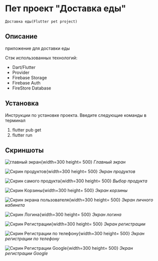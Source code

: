 # Пет проект "Доставка еды"
	Доставка еды(Flutter pet project)


## Описание
 приложение для доставки еды 

Стэк использованных технологий:
- Dart/Flutter
- Provider
- Firebase Storage
- Firebase Auth
- FireStore Database


## Установка
 Инструкции по установке проекта. Введите следующие команды в терминал
 1. flutter pub get
 2. flutter run
 

## Скриншоты

![главный экран](https://github.com/bobyzzy/delivery_app/blob/main/screenshots/main-screen.png){width=300 height= 500}
_Главный экран_

![Скрин продуктов](https://github.com/bobyzzy/delivery_app/blob/main/screenshots/food-gridview.png){width=300 height= 500}
_Экран продуктов_

![Скрин самого продукта](https://github.com/bobyzzy/delivery_app/blob/main/screenshots/food-card.png){width=300 height= 500}
_Выбор продукта_

![Скрин Корзины](https://github.com/bobyzzy/delivery_app/blob/main/screenshots/basket-screen.png){width=300 height= 500}
_Экран корзины_

![Скрин экрана пользователя](https://github.com/bobyzzy/delivery_app/blob/main/screenshots/empty-user-screen.png){width=300 height= 500}
_Экран личного кабинета_

![Скрин Логина](https://github.com/bobyzzy/delivery_app/blob/main/screenshots/log-in-screen.png){width=300 height= 500}
_Экран логина_

![Скрин Регистрации](https://github.com/bobyzzy/delivery_app/blob/main/screenshots/sign-up-screen.png){width=300 height= 500}
_Экран регистрации_

![Скрин Регистрации по телефону](https://github.com/bobyzzy/delivery_app/blob/main/screenshots/log-in-with-phone.png){width=300 height= 500}
_Экран регистрации по телефону_


![Скрин Регистрации Google](https://github.com/bobyzzy/delivery_app/blob/main/screenshots/log-in-with-google.png){width=300 height= 500}
_Экран регистрации Google_